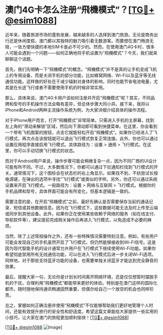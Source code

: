 # 澳门4G卡怎么注册“飛機模式”？[[TG💪+ @esim1088](https://t.me/s/esim1088)]

近年来，随着旅游市场的蓬勃发展，越来越多的人选择到澳门旅游。无论是商务出行还是休闲度假，澳门都以其独特的魅力吸引着无数游客。而要想在澳门畅游无阻，一张方便快捷的本地SIM卡是必不可少的。然而，在使用澳门4G卡时，很多人可能会遇到一个问题——如何正确地将手机设置为“飛機模式”？今天，我们就来聊聊这个话题。

首先，我们先明确一下“飛機模式”的概念。“飛機模式”并不是真的让手机变成飞机上的专用设备，而是关闭手机的部分功能，比如蜂窝网络、Wi-Fi以及蓝牙等无线通信功能。这样做的好处在于减少辐射对身体的影响，同时也能节省电池电量，尤其是在长途飞行或者不需要使用手机的时候非常实用。

那么，具体来说，澳门4G卡用户该如何注册并开启“飛機模式”呢？其实，不同品牌和型号的手机操作方法会略有差异，但总体步骤大同小异。接下来，我将以iPhone和Android两种主流操作系统为例，为大家详细介绍具体的操作流程。

对于iPhone用户而言，打开“飛機模式”非常简单。只需进入手机的主屏幕，找到左上角的“滑动来解锁”区域，然后向下滑动即可看到快捷菜单。在这里，你会看到一个带有飞机图案的按钮，点击它就能轻松开启“飛機模式”。如果你已经进入了飞行模式，再次点击该按钮就可以退出飞行模式恢复正常连接。此外，你也可以通过设置应用程序直接启用飞行模式。具体路径为：设置 > 通用 > 飞行模式。在这里，你可以手动切换飞行模式的状态。

而对于Android用户来说，操作步骤可能会稍微复杂一点，因为不同厂商的UI设计可能有所不同。不过，大多数情况下，你都可以通过下拉通知栏找到飞行模式的开关。通常情况下，这个图标会在状态栏的右上角显示。如果找不到，不妨尝试长按电源键，在弹出的选项中寻找“飞行模式”或类似的字样。另外，你还可以通过系统设置来开启飞行模式。一般路径为：设置 > 网络与互联网 > 飞行模式。根据你的手机品牌和型号，具体界面可能会有所变化，但基本逻辑是一致的。

需要注意的是，在开启“飛機模式”之前，最好先确认是否需要保存当前的通话记录、短信或其他数据信息。因为在飞行模式下，这些数据可能无法及时上传至云端或同步到其他设备。此外，如果你正在使用某些依赖于网络的服务（如在线支付、导航软件等），建议提前完成相关操作后再进入飞行模式，以免造成不必要的麻烦。

当然，除了上述常规操作之外，还有一些特殊情况需要特别注意。例如，有些用户可能会发现自己的手机虽然开启了飞行模式，但仍然能够接收到Wi-Fi信号。这是因为现代智能手机的设计通常允许用户在飞行模式下继续使用Wi-Fi功能。如果你希望彻底禁用所有无线通信功能，可以在进入飞行模式后进一步关闭Wi-Fi选项。同样地，对于那些支持蓝牙功能的设备，也需要单独关闭蓝牙才能达到完全静音的效果。

最后，提醒大家一句，无论你是计划长时间离开网络环境，还是仅仅想暂时摆脱手机的干扰，合理利用“飛機模式”都能带来更好的体验。特别是在澳门这样的国际化都市，随时随地保持通讯畅通固然重要，但偶尔给自己一个放空的机会也同样珍贵。

总之，掌握如何正确注册并使用“飛機模式”不仅能够帮助我们更好地管理个人时间，还能有效提升旅行的安全性和舒适度。希望这篇文章能给大家提供一些实用的小技巧，让大家在澳门的旅程更加顺利愉快！[[TG💪+ @esim1088](https://t.me/s/esim1088)]

[[TG💪+ @esim1088](https://t.me/s/esim1088) ![Image](https://i.postimg.cc/4NQfJmqS/Snipaste-2025-05-13-00-14-12.png)]
